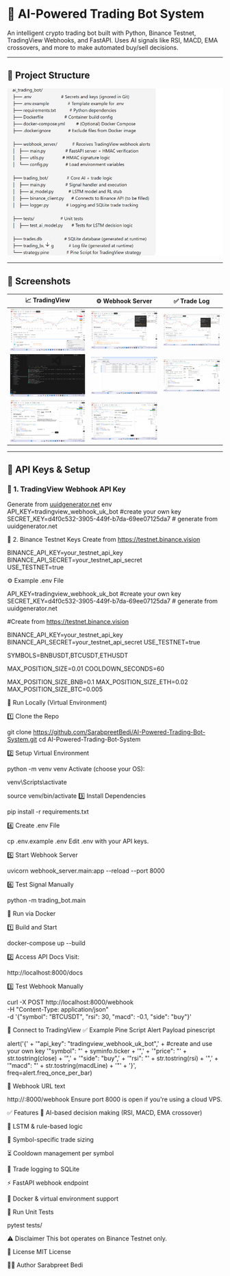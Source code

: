 # 🤖 AI-Powered Trading Bot System

An intelligent crypto trading bot built with Python, Binance Testnet, TradingView Webhooks, and FastAPI. Uses AI signals like RSI, MACD, EMA crossovers, and more to make automated buy/sell decisions.

---

## 📁 Project Structure

![](images/Screenshot9.png)

---

## 📸 Screenshots

| 📈 TradingView              | ⚙️ Webhook Server         | ✅ Trade Log              |
|----------------------------|---------------------------|---------------------------|
| ![](images/Screenshot1.png) | ![](images/Screenshot2.png) | ![](images/Screenshot3.png) |
| ![](images/Screenshot4.png) | ![](images/Screenshot5.png) | ![](images/Screenshot6.png) |
| ![](images/Screenshot7.png) | ![](images/Screenshot8.png) |

---

## 🔐 API Keys & Setup

### 🔑 1. TradingView Webhook API Key

Generate from [uuidgenerator.net](https://www.uuidgenerator.net)
env
API_KEY=tradingview_webhook_uk_bot  #create your own key 
SECRET_KEY=d4f0c532-3905-449f-b7da-69ee07125da7  # generate from uuidgenerator.net

🔑 2. Binance Testnet Keys
Create from https://testnet.binance.vision


BINANCE_API_KEY=your_testnet_api_key   
BINANCE_API_SECRET=your_testnet_api_secret   
USE_TESTNET=true

⚙️ Example .env File


API_KEY=tradingview_webhook_uk_bot  #create your own key 
SECRET_KEY=d4f0c532-3905-449f-b7da-69ee07125da7    # generate from uuidgenerator.net

#Create from https://testnet.binance.vision

BINANCE_API_KEY=your_testnet_api_key
BINANCE_API_SECRET=your_testnet_api_secret
USE_TESTNET=true

SYMBOLS=BNBUSDT,BTCUSDT,ETHUSDT

MAX_POSITION_SIZE=0.01
COOLDOWN_SECONDS=60

MAX_POSITION_SIZE_BNB=0.1
MAX_POSITION_SIZE_ETH=0.02
MAX_POSITION_SIZE_BTC=0.005

🧪 Run Locally (Virtual Environment)

1️⃣ Clone the Repo


git clone https://github.com/SarabpreetBedi/AI-Powered-Trading-Bot-System.git
cd AI-Powered-Trading-Bot-System

2️⃣ Setup Virtual Environment


python -m venv venv
Activate (choose your OS):



venv\Scripts\activate


source venv/bin/activate
3️⃣ Install Dependencies


pip install -r requirements.txt

4️⃣ Create .env File


cp .env.example .env
Edit .env with your API keys.

5️⃣ Start Webhook Server


uvicorn webhook_server.main:app --reload --port 8000

6️⃣ Test Signal Manually


python -m trading_bot.main

🐳 Run via Docker

1️⃣ Build and Start


docker-compose up --build

2️⃣ Access API Docs
Visit:



http://localhost:8000/docs

3️⃣ Test Webhook Manually


curl -X POST http://localhost:8000/webhook \
  -H "Content-Type: application/json" \
  -d '{"symbol": "BTCUSDT", "rsi": 30, "macd": -0.1, "side": "buy"}'


📡 Connect to TradingView
✅ Example Pine Script Alert Payload
pinescript

alert('{' +
  '"api_key": "tradingview_webhook_uk_bot",' +  #create and use your own key
  '"symbol": "' + syminfo.ticker + '",' +
  '"price": "' + str.tostring(close) + '",' +
  '"side": "buy",' +
  '"rsi": "' + str.tostring(rsi) + '",' +
  '"macd": "' + str.tostring(macdLine) + '"' +
'}', freq=alert.freq_once_per_bar)


🔗 Webhook URL
text

http://<your-server-ip>:8000/webhook
Ensure port 8000 is open if you're using a cloud VPS.

✅ Features
🤖 AI-based decision making (RSI, MACD, EMA crossover)

🧠 LSTM & rule-based logic

🔄 Symbol-specific trade sizing

⏳ Cooldown management per symbol

🧾 Trade logging to SQLite

⚡ FastAPI webhook endpoint

🐳 Docker & virtual environment support

🧪 Run Unit Tests


pytest tests/

⚠️ Disclaimer
This bot operates on Binance Testnet only.


📝 License
MIT License

👨‍💻 Author
Sarabpreet Bedi
